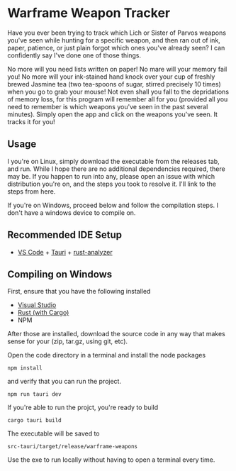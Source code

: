# Warframe Weapon Tracker

Have you ever been trying to track which Lich or Sister of Parvos weapons you've seen while hunting for a specific weapon, and then ran out of ink, paper, patience, or just plain forgot which ones you've already seen? I can confidently say I've done one of those things.

No more will you need lists written on paper! No mare will your memory fail you! No more will your ink-stained hand knock over your cup of freshly brewed Jasmine tea (two tea-spoons of sugar, stirred precisely 10 times) when you go to grab your mouse! Not even shall you fall to the depridations of memory loss, for this program will remember all for you (provided all you need to remember is which weapons you've seen in the past several minutes). Simply open the app and click on the weapons you've seen. It tracks it for you!

## Usage

I you're on Linux, simply download the executable from the releases tab, and run. While I hope there are no additional dependencies required, there may be. If you happen to run into any, please open an issue with which distribution you're on, and the steps you took to resolve it. I'll link to the steps from here.

If you're on Windows, proceed below and follow the compilation steps. I don't have a windows device to compile on.

## Recommended IDE Setup

- [VS Code](https://code.visualstudio.com/) + [Tauri](https://marketplace.visualstudio.com/items?itemName=tauri-apps.tauri-vscode) + [rust-analyzer](https://marketplace.visualstudio.com/items?itemName=rust-lang.rust-analyzer)


## Compiling on Windows

First, ensure that you have the following installed

 - [Visual Studio](https://visualstudio.microsoft.com/downloads/)
 - [Rust (with Cargo)](https://www.rust-lang.org/tools/install)
 - NPM

After those are installed, download the source code in any way that makes sense for your (zip, tar.gz, using git, etc).

Open the code directory in a terminal and install the node packages

```
npm install
```

and verify that you can run the project.

```
npm run tauri dev
```

If you're able to run the projct, you're ready to build

```
cargo tauri build
```

The executable will be saved to

```
src-tauri/target/release/warframe-weapons
```

Use the exe to run locally without having to open a terminal every time.
